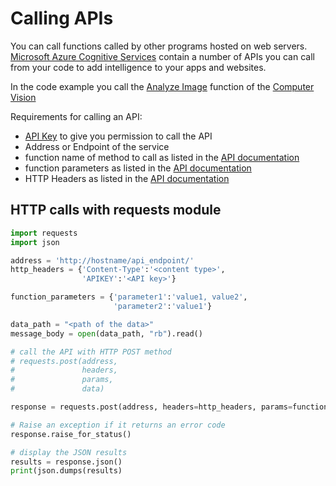# Calling APIs

You can call functions called by other programs hosted on web servers. [Microsoft Azure Cognitive Services](https://docs.microsoft.com/azure/cognitive-services/?WT.mc_id=python-c9-niner) contain a number of APIs you can call from your code to add intelligence to your apps and websites.

In the code example you call the [Analyze Image](https://westus.dev.cognitive.microsoft.com/docs/services/5adf991815e1060e6355ad44/operations/56f91f2e778daf14a499e1fa0) function of the [Computer Vision](https://docs.microsoft.com/azure/cognitive-services/computer-vision/?WT.mc_id=python-c9-niner?WT.mc_id=python-c9-niner)

Requirements for calling an API:

- [API Key](https://azure.microsoft.com/try/cognitive-services/?WT.mc_id=python-c9-niner) to give you permission to call the API
- Address or Endpoint of the service
- function name of method to call as listed in the [API documentation](https://westus.dev.cognitive.microsoft.com/docs/services/5adf991815e1060e6355ad44/operations/56f91f2e778daf14a499e1fa?WT.mc_id=python-c9-niner?WT.mc_id=python-c9-niner)
- function parameters as listed in the [API documentation](https://westus.dev.cognitive.microsoft.com/docs/services/5adf991815e1060e6355ad44/operations/56f91f2e778daf14a499e1fa?WT.mc_id=python-c9-niner)
- HTTP Headers as listed in the [API documentation](https://westus.dev.cognitive.microsoft.com/docs/services/5adf991815e1060e6355ad44/operations/56f91f2e778daf14a499e1fa?WT.mc_id=python-c9-niner)

## HTTP calls with requests module

```python
import requests
import json

address = 'http://hostname/api_endpoint/'
http_headers = {'Content-Type':'<content type>',
                'APIKEY':'<API key>'}

function_parameters = {'parameter1':'value1, value2',
                       'parameter2':'value1'}

data_path = "<path of the data>"
message_body = open(data_path, "rb").read()

# call the API with HTTP POST method
# requests.post(address,
#               headers,
#               params,
#               data)

response = requests.post(address, headers=http_headers, params=function_parameters, data=message_body)

# Raise an exception if it returns an error code
response.raise_for_status()

# display the JSON results
results = response.json()
print(json.dumps(results)
```